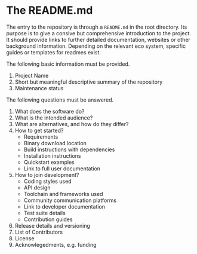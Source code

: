 # The README.md

The entry to the repository is through a `README.md` in the root directory.
Its purpose is to give a consive but comprehensive introduction to the project.
It should provide links to further detailed documentation, websites or other background information.
Depending on the relevant eco system, specific guides or templates for readmes exist.

The following basic information must be provided.

1. Project Name
1. Short but meaningful descriptive summary of the repository
1. Maintenance status

The following questions must be answered.

1. What does the software do?
1. What is the intended audience?
1. What are alternatives, and how do they differ?
1. How to get started?
   * Requirements
   * Binary download location
   * Build instructions with dependencies
   * Installation instructions
   * Quickstart examples
   * Link to full user documentation
1. How to join development?
   * Coding styles used
   * API design
   * Toolchain and frameworks used
   * Community communication platforms
   * Link to developer documentation
   * Test suite details
   * Contribution guides
1. Release details and versioning
1. List of Contributors
1. License
1. Acknowlegedments, e.g. funding


